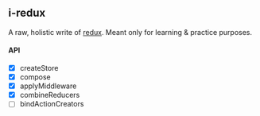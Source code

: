 ## i-redux

A raw, holistic write of [redux](https://github.com/reduxjs/redux). Meant only for learning & practice purposes.

#### API
- [x] createStore
- [x] compose
- [x] applyMiddleware
- [x] combineReducers
- [ ] bindActionCreators 
